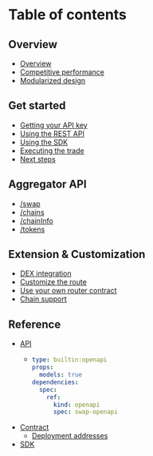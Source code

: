 # Table of contents

## Overview

* [Overview](README.md)
* [Competitive performance](overview/competitive-performance.md)
* [Modularized design](overview/modularized-architecture.md)

## Get started

* [Getting your API key](get-started/getting-your-api-key.md)
* [Using the REST API](get-started/using-the-rest-api.md)
* [Using the SDK](get-started/using-the-sdk.md)
* [Executing the trade](get-started/executing-the-trade.md)
* [Next steps](get-started/next-steps.md)

## Aggregator API

* [/swap](aggregator-api/swap.md)
* [/chains](aggregator-api/chains.md)
* [/chainInfo](aggregator-api/chaininfo.md)
* [/tokens](aggregator-api/tokens.md)

## Extension & Customization

* [DEX integration](extension-and-customization/dex-integration.md)
* [Customize the route](extension-and-customization/customize-the-route.md)
* [Use your own router contract](extension-and-customization/use-your-own-router-contract.md)
* [Chain support](extension-and-customization/chain-integration.md)

## Reference

* [API](reference/api/README.md)
  * ```yaml
    type: builtin:openapi
    props:
      models: true
    dependencies:
      spec:
        ref:
          kind: openapi
          spec: swap-openapi
    ```
* [Contract](reference/contract/README.md)
  * [Deployment addresses](reference/contract/deployment-addresses.md)
* [SDK](reference/sdk.md)
